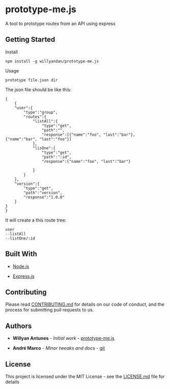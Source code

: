 # prototype-me.js
A tool to prototype routes from an API using express

## Getting Started

Install

```
npm install -g willyandan/prototype-me.js
```
Usage

```
prototype file.json dir
```

The json file should be like this: 

```
{
	{
    "user":{
        "type":"group",
        "routes":{
            "listAll":{
                "type":"get",
                "path":"",
                "response":[{"name":"foo", "last":"bar"}, {"name":"bar", "last":"foo"}]
            },
            "lisOne":{
                "type":"get",
                "path":":id",
                "response":{"name":"foo", "last":"bar"}
                
            }
        }
    },
    "version":{
        "type":"get",
        "path":"version",
        "response":"1.0.0"
    }
}
}
```

It will create a this route tree:

```
user
--listAll
--listOne/:id
```

## Built With

* [Node.js](https://nodejs.org/en/)

* [Express.js](https://expressjs.com/)

## Contributing

Please read [CONTRIBUTING.md](https://gist.github.com/PurpleBooth/b24679402957c63ec426) for details on our code of conduct, and the process for submitting pull requests to us.

## Authors

* **Willyan Antunes** - *Initial work* - [prototype-me.js](https://github.com/willyandan/prototype-me.js)

* **André Marco** - *Minor tweaks and docs* - [git](https://github.com/andremarcopereira)


## License

This project is licensed under the MIT License - see the [LICENSE.md](LICENSE.md) file for details
